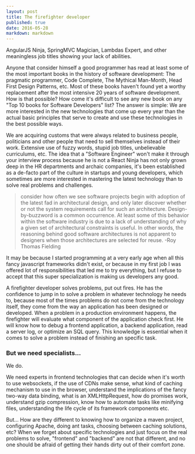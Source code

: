 ```yaml
---
layout: post
title: The firefighter developer
published: true
date: 2016-05-28
markdown: markdown
---
```

AngularJS Ninja, SpringMVC Magician, Lambdas Expert, and other meaningless job titles showing your lack of abilities. 
<!--more-->

Anyone that consider himself a good programmer has read at least some of the most important books in the history of software development: The pragmatic programmer, Code Complete, The Mythical Man-Month, Head First Design Patterns, etc. Most of these books haven't found yet a worthy replacement after the most intensive 20 years of software development. How is that possible? How come it's difficult to see any new book on any "Top 10 books for Software Developers" list? The answer is simple: We are more interested in the new technologies that come up every year than the actual basic principles that serve to create and use these technologies in the best possible ways.

We are acquiring customs that were always related to business people, politicians and other people that need to sell themselves instead of their work. Extensive use of fuzzy words, stupid job titles, unbelievable curriculums, etc. The idea that a "Software Engineer" won't make it through your interview process because he is not a React Ninja has not only grown deep in the HR departments and archaic companies, it's been established as a de-facto part of the culture in startups and young developers, which sometimes are more interested in mastering the latest technology than to solve real problems and challenges.

>consider how often we see software projects begin with adoption of the latest fad in architectural design, and only later discover whether or not the system requirements call for such an architecture. Design-by-buzzword is a common occurrence. At least some of this behavior within the software industry is due to a lack of understanding of why a given set of architectural constraints is useful. In other words, the reasoning behind good software architectures is not apparent to designers when those architectures are selected for reuse. -Roy Thomas Fielding

It may be because I started programming at a very early age when all this fancy javascript frameworks didn't exist, or because in my first job I was offered lot of responsibilities that led me to try everything, but I refuse to accept that this super specialization is making us developers any good. 
 
A firefighter developer solves problems, put out fires. He has the confidence to jump in to solve a problem in whatever technology he needs to, because most of the times problems do not come from the technology itself, they come from the way an application has been designed or developed. When a problem in a production environment happens, the firefighter will evaluate what component of the application check first. He will know how to debug a frontend application, a backend application, read a server log, or optimize an SQL query. This knowledge is essential when it comes to solve a problem instead of finishing an specific task. 



### But we need specialists...
We do. 

We need experts in frontend technologies that can decide when it's worth to use websockets, if the use of CDNs make sense, what kind of caching mechanism to use in the browser, understand the implications of the fancy two-way data binding, what is an XMLHttpRequest, how do promises work, understand gzip compression, know how to automate tasks like minifying files, understanding the life cycle of its framework components etc.
 
But... How are they different to knowing how to organize a maven project, configuring Apache, doing ant tasks, choosing between caching solutions, etc? When we forget about specific technologies and just focus on the real problems to solve, "frontend" and "backend" are not that different, and no one should be afraid of getting their hands dirty out of their comfort zone.

